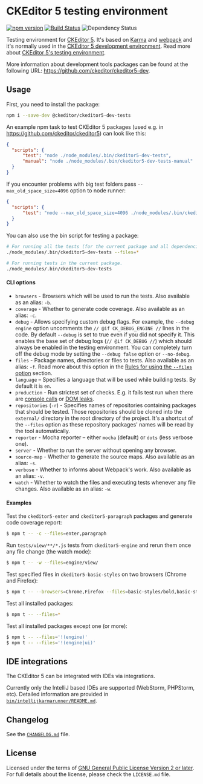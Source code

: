 CKEditor 5 testing environment
==============================

[![npm version](https://badge.fury.io/js/%40ckeditor%2Fckeditor5-dev-tests.svg)](https://www.npmjs.com/package/@ckeditor/ckeditor5-dev-tests)
[![Build Status](https://travis-ci.com/ckeditor/ckeditor5-dev.svg?branch=master)](https://app.travis-ci.com/github/ckeditor/ckeditor5-dev)
![Dependency Status](https://img.shields.io/librariesio/release/npm/@ckeditor/ckeditor5-dev-tests)

Testing environment for [CKEditor 5](https://ckeditor.com). It's based on [Karma](https://karma-runner.github.io/) and [webpack](https://webpack.github.io/) and it's normally used in the [CKEditor 5 development environment](https://github.com/ckeditor/ckeditor5). Read more about [CKEditor 5's testing environment](https://docs.ckeditor.com/ckeditor5/latest/framework/guides/contributing/testing-environment.html).

More information about development tools packages can be found at the following URL: <https://github.com/ckeditor/ckeditor5-dev>.

## Usage

First, you need to install the package:

```bash
npm i --save-dev @ckeditor/ckeditor5-dev-tests
```

An example npm task to test CKEditor 5 packages (used e.g. in https://github.com/ckeditor/ckeditor5) can look like this:

```json
{
  "scripts": {
      "test": "node ./node_modules/.bin/ckeditor5-dev-tests",
      "manual": "node ./node_modules/.bin/ckeditor5-dev-tests-manual"
  }
}
```

If you encounter problems with big test folders pass `--max_old_space_size=4096` option to node runner:

```json
{
  "scripts": {
      "test": "node --max_old_space_size=4096 ./node_modules/.bin/ckeditor5-dev-tests"
  }
}
```

You can also use the bin script for testing a package:

```bash
# For running all the tests (for the current package and all dependencies).
./node_modules/.bin/ckeditor5-dev-tests --files=*

# For running tests in the current package.
./node_modules/.bin/ckeditor5-dev-tests
```

#### CLI options

* `browsers` - Browsers which will be used to run the tests. Also available as an alias: `-b`.
* `coverage` - Whether to generate code coverage. Also available as an alias: `-c`.
* `debug` - Allows specifying custom debug flags. For example, the `--debug engine` option uncomments the `// @if CK_DEBUG_ENGINE //` lines in the code. By default `--debug` is set to true even if you did not specify it. This enables the base set of debug logs (`// @if CK_DEBUG //`) which should always be enabled in the testing environment. You can completely turn off the debug mode by setting the `--debug false` option or `--no-debug`.
* `files` - Package names, directories or files to tests. Also available as an alias: `-f`. Read more about this option in the [Rules for using the `--files` option](https://ckeditor.com/docs/ckeditor5/latest/framework/guides/contributing/testing-environment.html#rules-for-using-the-files-option) section.
* `language` – Specifies a language that will be used while building tests. By default it is `en`.
* `production` - Run strictest set of checks. E.g. it fails test run when there are [console calls](https://github.com/ckeditor/ckeditor5/issues/1996) or [DOM leaks](https://github.com/ckeditor/ckeditor5/issues/6002).
* `repositories` (`-r`) - Specifies names of repositories containing packages that should be tested. Those repositories should be cloned into the `external/` directory in the root directory of the project. It's a shortcut of the `--files` option as these repository packages' names will be read by the tool automatically.
* `reporter` - Mocha reporter – either `mocha` (default) or `dots` (less verbose one).
* `server` - Whether to run the server without opening any browser.
* `source-map` - Whether to generate the source maps. Also available as an alias: `-s`.
* `verbose` - Whether to informs about Webpack's work. Also available as an alias: `-v`.
* `watch` - Whether to watch the files and executing tests whenever any file changes. Also available as an alias: `-w`.

#### Examples

Test the `ckeditor5-enter` and `ckeditor5-paragraph` packages and generate code coverage report:

```bash
$ npm t -- -c --files=enter,paragraph
```

Run `tests/view/**/*.js` tests from `ckeditor5-engine` and rerun them once any file change (the watch mode):

```bash
$ npm t -- -w --files=engine/view/
```

Test specified files in `ckeditor5-basic-styles` on two browsers (Chrome and Firefox):

```bash
$ npm t -- --browsers=Chrome,Firefox --files=basic-styles/bold,basic-styles/italic
```

Test all installed packages:

```bash
$ npm t -- --files=*
```

Test all installed packages except one (or more):

```bash
$ npm t -- --files='!(engine)'
$ npm t -- --files='!(engine|ui)'
```

## IDE integrations

The CKEditor 5 can be integrated with IDEs via integrations.

Currently only the IntelliJ based IDEs are supported (WebStorm, PHPStorm, etc). Detailed information are provided in [`bin/intellijkarmarunner/README.md`](./bin/intellijkarmarunner/README.md).

## Changelog

See the [`CHANGELOG.md`](https://github.com/ckeditor/ckeditor5-dev/blob/master/packages/ckeditor5-dev-tests/CHANGELOG.md) file.

## License

Licensed under the terms of [GNU General Public License Version 2 or later](http://www.gnu.org/licenses/gpl.html). For full details about the license, please check the `LICENSE.md` file.
